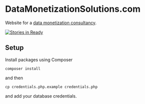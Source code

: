 # DataMonetizationSolutions.com

Website for a [data monetization consultancy](http://DataMonetizationSolutions.com).

[![Stories in Ready](https://badge.waffle.io/wogsland/DataMonetizationSolutions.com.svg?label=ready&title=Ready)](http://waffle.io/wogsland/DataMonetizationSolutions.com)

## Setup ##

Install packages using Composer

    composer install

and then

    cp credentials.php.example credentials.php

and add your database credentials.
